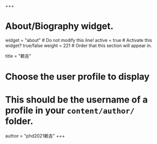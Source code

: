 +++
# About/Biography widget.
widget = "about"  # Do not modify this line!
active = true  # Activate this widget? true/false
weight = 221  # Order that this section will appear in.

title = "赖吉"

# Choose the user profile to display
# This should be the username of a profile in your `content/author/` folder.
author = "phd2021赖吉"
+++
